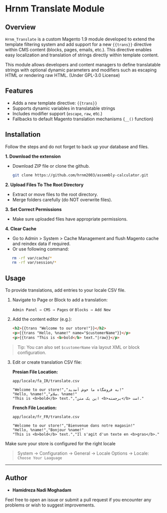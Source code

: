 # Hrnm Translate Module

## Overview

`Hrnm_Translate` is a custom Magento 1.9 module developed to extend the template filtering system and add support for a new `{{trans}}` directive within CMS content (blocks, pages, emails, etc.). This directive enables easy localization and translation of strings directly within template content.

This module allows developers and content managers to define translatable strings with optional dynamic parameters and modifiers such as escaping HTML or rendering raw HTML. (Under GPL-3.0 License)

## Features
* Adds a new template directive: `{{trans}}`
* Supports dynamic variables in translatable strings
* Includes modifier support (`escape`, `raw`, etc.)
* Fallbacks to default Magento translation mechanisms (`__()` function)

## Installation
Follow the steps and do not forget to back up your database and files.

**1. Download the extension**
   * Download ZIP file or clone the github.
   
      ```bash
      git clone https://github.com/hrnm2003/assembly-calculator.git
      ```

**2. Upload Files To The Root Directory**
   * Extract or move files to the root directory.
   * Merge folders carefully (do NOT overwrite files).   

**3. Set Correct Permissions**
   * Make sure uploaded files have appropriate permissions.

**4. Clear Cache**
   * Go to Admin > System > Cache Management and flush Magento cache and reindex data if required.
   * Or use following command:
   ```bash
      rm -rf var/cache/*
      rm -rf var/session/*
   ```

## Usage
To provide translations, add entries to your locale CSV file.

1. Navigate to Page or Block to add a translation:

   `Admin Panel → CMS → Pages` or `Blocks → Add New`

2. Add the content editor (e.g.):

   ```html
   <h2>{{trans "Welcome to our store!"}}</h2>
   <p>{{trans "Hello, %name!" name="$customerName"}}</p>
   <p>{{trans "This is <b>bold</b> text."|raw}}</p>
   ```

> Tip: You can also set `$customerName` via layout XML or block configuration.

3. Edit or create translation CSV file:

   **Presian File Location:**
   
   `app/locale/fa_IR/translate.csv`

   ```csv
   "Welcome to our store!","به فروشگاه ما خوش آمدید!"
   "Hello, %name!","سلام، %name!"
   "This is <b>bold</b> text.","این یک متن <b>برجسته</b> است."
   ```
   **French File Location:**
   
   `app/locale/fr_FR/translate.csv`

   ```csv
   "Welcome to our store!","Bienvenue dans notre magasin!"
   "Hello, %name!","Bonjour %name!"
   "This is <b>bold</b> text.","Il s'agit d'un texte en <b>gras</b>."
   ```

Make sure your store is configured for the right locale
> System → Configuration → General → Locale Options → Locale: `Choose Your Laaguage`



---
## Author
- **Hamidreza Nadi Moghadam**

Feel free to open an issue or submit a pull request if you encounter any problems or wish to suggest improvements.